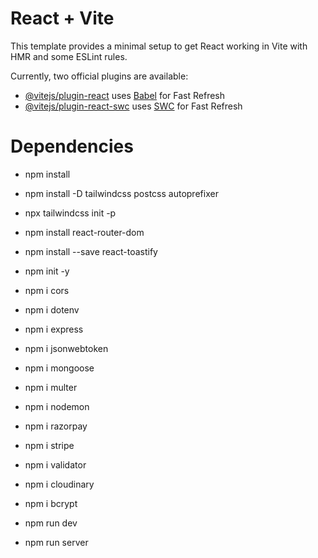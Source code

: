 # React + Vite

This template provides a minimal setup to get React working in Vite with HMR and some ESLint rules.

Currently, two official plugins are available:

- [@vitejs/plugin-react](https://github.com/vitejs/vite-plugin-react/blob/main/packages/plugin-react/README.md) uses [Babel](https://babeljs.io/) for Fast Refresh
- [@vitejs/plugin-react-swc](https://github.com/vitejs/vite-plugin-react-swc) uses [SWC](https://swc.rs/) for Fast Refresh


# Dependencies

- npm install

- npm install -D tailwindcss postcss autoprefixer

- npx tailwindcss init -p

- npm install react-router-dom

- npm install --save react-toastify

- npm init -y

- npm i cors 

- npm i dotenv 

- npm i express 

- npm i jsonwebtoken 

- npm i mongoose 

- npm i multer

- npm i nodemon 

- npm i razorpay 

- npm i stripe 

- npm i validator 

- npm i cloudinary 

- npm i bcrypt

- npm run dev

- npm run server 




